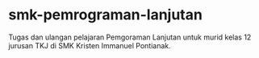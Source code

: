 # smk-pemrograman-lanjutan

Tugas dan ulangan pelajaran Pemgoraman Lanjutan untuk murid kelas 12 jurusan TKJ di SMK Kristen Immanuel Pontianak.
